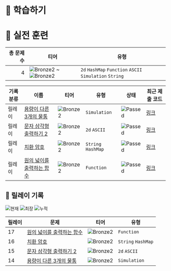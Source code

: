 # 📖 학습하기

# 🥇 실전 훈련
|총 문제 수|티어|유형|
|---:|---|---|
|4|![Bronze2][b2] ~ ![Bronze2][b2]|`2d` `HashMap` `Function` `ASCII` `Simulation` `String`|

|기록분류|이름|티어|유형|상태|최근 제출 코드|
|---|---|---|---|---|---|
|릴레이|[용량이 다른 3개의 물통](https://www.codetree.ai/training-field/search/problems/three-water-bottles-with-different-capacities)|![Bronze2][b2]|`Simulation`|![Passed][passed]|[링크](https://github.com/jiwonss/codetree-TILs/blob/main/240104/%EC%9A%A9%EB%9F%89%EC%9D%B4%20%EB%8B%A4%EB%A5%B8%203%EA%B0%9C%EC%9D%98%20%EB%AC%BC%ED%86%B5/three-water-bottles-with-different-capacities.py)|
|릴레이|[문자 삼각형 출력하기 2](https://www.codetree.ai/training-field/search/problems/print-char-triangle-2)|![Bronze2][b2]|`2d` `ASCII`|![Passed][passed]|[링크](https://github.com/jiwonss/codetree-TILs/blob/main/240104/%EB%AC%B8%EC%9E%90%20%EC%82%BC%EA%B0%81%ED%98%95%20%EC%B6%9C%EB%A0%A5%ED%95%98%EA%B8%B0%202/print-char-triangle-2.py)|
|릴레이|[치환 암호](https://www.codetree.ai/training-field/search/problems/substitution-cipher)|![Bronze2][b2]|`String` `HashMap`|![Passed][passed]|[링크](https://github.com/jiwonss/codetree-TILs/blob/main/240104/%EC%B9%98%ED%99%98%20%EC%95%94%ED%98%B8/substitution-cipher.py)|
|릴레이|[원의 넓이를 출력하는 함수](https://www.codetree.ai/training-field/search/problems/function-that-outputs-area-of-circle)|![Bronze2][b2]|`Function`|![Passed][passed]|[링크](https://github.com/jiwonss/codetree-TILs/blob/main/240104/%EC%9B%90%EC%9D%98%20%EB%84%93%EC%9D%B4%EB%A5%BC%20%EC%B6%9C%EB%A0%A5%ED%95%98%EB%8A%94%20%ED%95%A8%EC%88%98/function-that-outputs-area-of-circle.py)|


## 🏃 릴레이 기록
![현재](https://img.shields.io/badge/현재_릴레이-17-%235cb85c.svg?for-the-badge)
![최장](https://img.shields.io/badge/최장_릴레이-17-%23E34F26.svg?for-the-badge)
![누적](https://img.shields.io/badge/누적_릴레이-19-%2300599C.svg?for-the-badge)

|릴레이|문제|티어|유형|
|---|---|---|---|
|17|[원의 넓이를 출력하는 함수](https://www.codetree.ai/training-field/search/problems/function-that-outputs-area-of-circle)|![Bronze2][b2]|`Function`|
|16|[치환 암호](https://www.codetree.ai/training-field/search/problems/substitution-cipher)|![Bronze2][b2]|`String` `HashMap`|
|15|[문자 삼각형 출력하기 2](https://www.codetree.ai/training-field/search/problems/print-char-triangle-2)|![Bronze2][b2]|`2d` `ASCII`|
|14|[용량이 다른 3개의 물통](https://www.codetree.ai/training-field/search/problems/three-water-bottles-with-different-capacities)|![Bronze2][b2]|`Simulation`|










[b5]: https://img.shields.io/badge/Bronze_5-%235D3E31.svg
[b4]: https://img.shields.io/badge/Bronze_4-%235D3E31.svg
[b3]: https://img.shields.io/badge/Bronze_3-%235D3E31.svg
[b2]: https://img.shields.io/badge/Bronze_2-%235D3E31.svg
[b1]: https://img.shields.io/badge/Bronze_1-%235D3E31.svg
[s5]: https://img.shields.io/badge/Silver_5-%23394960.svg
[s4]: https://img.shields.io/badge/Silver_4-%23394960.svg
[s3]: https://img.shields.io/badge/Silver_3-%23394960.svg
[s2]: https://img.shields.io/badge/Silver_2-%23394960.svg
[s1]: https://img.shields.io/badge/Silver_1-%23394960.svg
[g5]: https://img.shields.io/badge/Gold_5-%23FFC433.svg
[g4]: https://img.shields.io/badge/Gold_4-%23FFC433.svg
[g3]: https://img.shields.io/badge/Gold_3-%23FFC433.svg
[g2]: https://img.shields.io/badge/Gold_2-%23FFC433.svg
[g1]: https://img.shields.io/badge/Gold_1-%23FFC433.svg
[p5]: https://img.shields.io/badge/Platinum_5-%2376DDD8.svg
[p4]: https://img.shields.io/badge/Platinum_4-%2376DDD8.svg
[p3]: https://img.shields.io/badge/Platinum_3-%2376DDD8.svg
[p2]: https://img.shields.io/badge/Platinum_2-%2376DDD8.svg
[p1]: https://img.shields.io/badge/Platinum_1-%2376DDD8.svg
[passed]: https://img.shields.io/badge/Passed-%23009D27.svg
[failed]: https://img.shields.io/badge/Failed-%23D24D57.svg
[easy]: https://img.shields.io/badge/쉬움-%235cb85c.svg?for-the-badge
[medium]: https://img.shields.io/badge/보통-%23FFC433.svg?for-the-badge
[hard]: https://img.shields.io/badge/어려움-%23D24D57.svg?for-the-badge